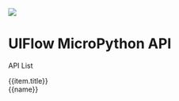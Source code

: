 <div class="uiflow_banner">
    <div>
      <img src="https://m5stack.oss-cn-shenzhen.aliyuncs.com/image/m5-docs_homepage/home_page/mpy_homepage.webp">
    </div>
    <div style="margin-top:30px">
      <h1 class="jumbotron-heading">UIFlow MicroPython API</h1>
      <p class="lead text-muted">API List</p>
    </div>
</div>


<div id='arduino_home_page' v-cloak>
  <el-card class="box-card" v-for="(item,index) in list" :key="index" style="margin-bottom:20px" :id="item.id">
    <div slot="header" class="clearfix">
      <span>{{item.title}}</span>
      <i class="el-icon-s-management" style="float: right;"></i>
    </div>
    <div v-for="(href,name) in item.item" :key="name" class="box-card-item">
      <a :href='href'><el-tag>{{name}}</el-tag></a>
    </div>
  </el-card>
</div>


<script>

const quickstart = {
  'title':"快速上手/固件烧录",
  'item':{
    'BASIC / M5GO / FIRE / FACES':'#/zh_CN/arduino/arduino_development',
    'M5StickC':'#/zh_CN/arduino/arduino_development',
    'M5Stick':'#/zh_CN/arduino/arduino_development',
    'ATOM Lite / Matrix':'#/zh_CN/arduino/arduino_development',
    'M5Core2':'#/zh_CN/arduino/arduino_core2_development'
  },
  "id":"quickstart"
};

const m5stack_lvgl = {
  'title':"M5Stack LVGL",
  'item':{
    'Screen':'#/zh_CN/mpy/m5stack_lvgl?id=m5screen',
    'Tabview':'#/zh_CN/mpy/m5stack_lvgl?id=m5tabview',
    'Textarea':'#/zh_CN/mpy/m5stack_lvgl?id=m5textarea',
    'Msgbox':'#/zh_CN/mpy/m5stack_lvgl?id=m5msgbox',
    'Led':'#/zh_CN/mpy/m5stack_lvgl?id=m5led',
    'Switch':'#/zh_CN/mpy/m5stack_lvgl?id=m5switch',
    'Slider':'#/zh_CN/mpy/m5stack_lvgl?id=m5slider',
    'List':'#/zh_CN/mpy/m5stack_lvgl?id=m5list',
    'Line':'#/zh_CN/mpy/m5stack_lvgl?id=m5line',
    'Label':'#/zh_CN/mpy/m5stack_lvgl?id=m5label',
    'Img':'#/zh_CN/mpy/m5stack_lvgl?id=m5img',
    'Dropdown':'#/zh_CN/mpy/m5stack_lvgl?id=m5dropdown',
    'Cpicker':'#/zh_CN/mpy/m5stack_lvgl?id=m5cpicker',
    'Checkbox':'#/zh_CN/mpy/m5stack_lvgl?id=m5checkbox',
    'Btn':'#/zh_CN/mpy/m5stack_lvgl?id=m5btn',
    'Arc':'#/zh_CN/mpy/m5stack_lvgl?id=m5arc',
    'Bar':'#/zh_CN/mpy/m5stack_lvgl?id=m5bar',
    'Imgbtn':'#/zh_CN/mpy/m5stack_lvgl?id=m5imgbtn',
    'Obj':'#/zh_CN/mpy/m5stack_lvgl?id=m5obj'
  },
  "id":"m5stack_lvgl_api"
};

const unit = {
  'title':"Unit I2C Class",
  'item':{
    'Ultrasonic':'#/zh_CN/mpy/unit?id=ultrasonic',
    'Heart':'#/zh_CN/mpy/unit?id=heart',
    'ENV/ENV II':'#/zh_CN/mpy/unit?id=envenv-ii',
    'ADC':'#/zh_CN/mpy/unit?id=adc',
    'ACCEL':'#/zh_CN/mpy/unit?id=accel',
    'DAC':'#/zh_CN/mpy/unit?id=dac',
    'NCIR':'#/zh_CN/mpy/unit?id=ncir',
    'Joystick':'#/zh_CN/mpy/unit?id=joystick',
    'ToF':'#/zh_CN/mpy/unit?id=tof',
    'COLOR':'#/zh_CN/mpy/unit?id=color',
    'EXT.IO':'#/zh_CN/mpy/unit?id=extio',
    'RFID':'#/zh_CN/mpy/unit?id=rfid',
    'EXT.IO':'#/zh_CN/mpy/unit?id=extio',
    'CardKB':'#/zh_CN/mpy/unit?id=cardkb',
    'Tracker':'#/zh_CN/mpy/unit?id=track',
    'Makey':'#/zh_CN/mpy/unit?id=makey'
  },
  "id":"unit_api"
};

const advanced = {
  'title':"Advanced",
  'item':{
    'WiFi':'#/zh_CN/mpy/advanced?id=wificfg',
    'MQTT':'#/zh_CN/mpy/advanced?id=m5mqtt',
    'ESP-NOW':'#/zh_CN/mpy/advanced?id=esp-now',
    'HTTP':'#/zh_CN/mpy/advanced?id=http',
    'NTP':'#/zh_CN/mpy/advanced?id=ntp',
    'EEPROM':'#/zh_CN/mpy/advanced?id=eeprom',
    'UART':'#/zh_CN/mpy/advanced?id=uart'
  },
  "id":"advanced_api"
};

var arduino_home_page = new Vue({
    el:'#arduino_home_page',
    data() {
      return {
        list: {
            quickstart: quickstart,
            m5stack_lvgl: m5stack_lvgl,
            unit: unit,
            advanced: advanced
          }
      };
    }
})
</script>
